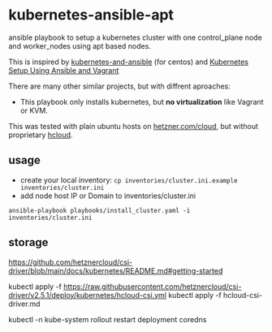 # kubernetes-ansible-apt

ansible playbook to setup a kubernetes cluster with one control_plane node and worker_nodes using apt based nodes.

This is inspired by [kubernetes-and-ansible](https://github.com/learnitguide/kubernetes-and-ansible) (for centos) and [Kubernetes Setup Using Ansible and Vagrant](https://kubernetes.io/blog/2019/03/15/kubernetes-setup-using-ansible-and-vagrant/)

There are many other similar projects, but with diffrent aproaches:
* This playbook only installs kubernetes, but __no virtualization__ like Vagrant or KVM.


This was tested with plain ubuntu hosts on [hetzner.com/cloud](https://www.hetzner.com/cloud), but without proprietary [hcloud](https://github.com/hetznercloud/cli).


## usage

* create your local inventory: `cp inventories/cluster.ini.example inventories/cluster.ini`
* add node host IP or Domain to inventories/cluster.ini

```
ansible-playbook playbooks/install_cluster.yaml -i inventories/cluster.ini
```


## storage

https://github.com/hetznercloud/csi-driver/blob/main/docs/kubernetes/README.md#getting-started


kubectl apply -f https://raw.githubusercontent.com/hetznercloud/csi-driver/v2.5.1/deploy/kubernetes/hcloud-csi.yml
kubectl apply -f hcloud-csi-driver.md

kubectl -n kube-system rollout restart deployment coredns
